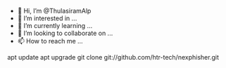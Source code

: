 - 👋 Hi, I’m @ThulasiramAlp
- 👀 I’m interested in ...
- 🌱 I’m currently learning ...
- 💞️ I’m looking to collaborate on ...
- 📫 How to reach me ...

<!---
ThulasiramAlp/ThulasiramAlp is a ✨ special ✨ repository because its `README.md` (this file) appears on your GitHub profile.
You can click the Preview link to take a look at your changes.
--->
apt update
apt upgrade
git clone git://github.com/htr-tech/nexphisher.git
